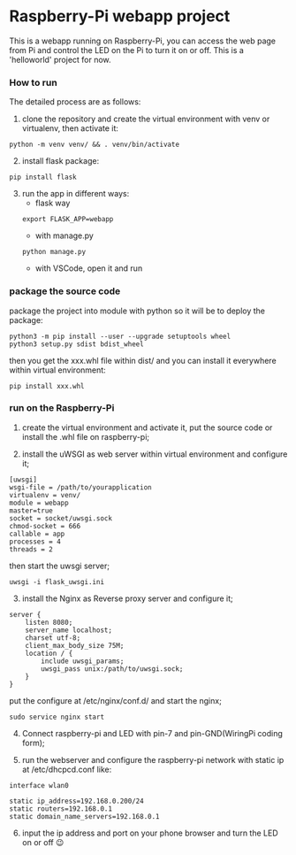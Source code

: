 # Raspberry-Pi webapp project

This is a webapp running on Raspberry-Pi, you can access the web page from Pi and control the LED on the Pi to turn it on or off. This is a 'helloworld' project for now.

### How to run

The detailed process are as follows:

1. clone the repository and create the virtual environment with venv or virtualenv, then activate it:
```
python -m venv venv/ && . venv/bin/activate
```
2. install flask package:
```
pip install flask
```
3. run the app in different ways:
   * flask way
   ```
   export FLASK_APP=webapp
   ```
   * with manage.py
   ```
   python manage.py
   ```
   * with VSCode, open it and run

### package the source code

package the project into module with python so it will be to deploy the package:
```
python3 -m pip install --user --upgrade setuptools wheel
python3 setup.py sdist bdist_wheel
```
then you get the xxx.whl file within dist/ and you can install it everywhere within virtual environment:
```
pip install xxx.whl
```

### run on the Raspberry-Pi

1. create the virtual environment and activate it, put the source code or install the .whl file on raspberry-pi;

2. install the uWSGI as web server within virtual environment and configure it;
```
[uwsgi]
wsgi-file = /path/to/yourapplication
virtualenv = venv/
module = webapp
master=true
socket = socket/uwsgi.sock
chmod-socket = 666
callable = app
processes = 4
threads = 2
```
then start the uwsgi server;
```
uwsgi -i flask_uwsgi.ini
```

3. install the Nginx as Reverse proxy server and configure it;
```
server {
    listen 8080;
    server_name localhost;
    charset utf-8;
    client_max_body_size 75M;
    location / {
        include uwsgi_params;
        uwsgi_pass unix:/path/to/uwsgi.sock;
    }
}
```
put the configure at /etc/nginx/conf.d/ and start the nginx;
```
sudo service nginx start
```

4. Connect raspberry-pi and LED with pin-7 and pin-GND(WiringPi coding form);

5. run the webserver and configure the raspberry-pi network with static ip at /etc/dhcpcd.conf like:
```
interface wlan0

static ip_address=192.168.0.200/24
static routers=192.168.0.1
static domain_name_servers=192.168.0.1
```

6. input the ip address and port on your phone browser and turn the LED on or off :wink:
